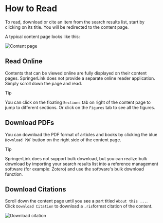 # How to Read
To read, download or cite an item from the search results list, start by clicking on its title. You will be redirected to the content page.

A typical content page looks like this:

![](/_media/article.jpeg 'Content page')

## Read Online
Contents that can be viewed online are fully displayed on their content pages. SpringerLink does not provide a separate online reader application. Simply scroll down the page and read.

> [!TIP]
> You can click on the floating `Sections` tab on right of the content page to jump to different sections. Or click on the `Figures` tab to see all the figures.

## Download PDFs
You can download the PDF format of articles and books by clicking the blue `Download PDF` button on the right side of the content page.

> [!TIP]
> SpringerLink does not support bulk download, but you can realize bulk download by importing your search results list into a reference management software (for example: Zotero) and use the software's bulk download function.

## Download Citations
Scroll down the content page until you see a part titled  `About this ...`. Click `Download Citation` to download a `.ris`format citation of the content.

![](/_media/cite.png 'Download citation')

